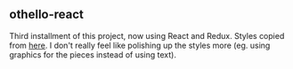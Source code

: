 ## othello-react
Third installment of this project, now using React and Redux. Styles copied from [here](https://codepen.io/shammadahmed/pen/JOWEGW). I don't really feel like polishing up the styles more (eg. using graphics for the pieces instead of using text). 